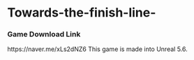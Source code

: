 # Towards-the-finish-line-
</h>
<h3>Game Download Link</h3>
https://naver.me/xLs2dNZ6</h>
This game is made into Unreal 5.6.

